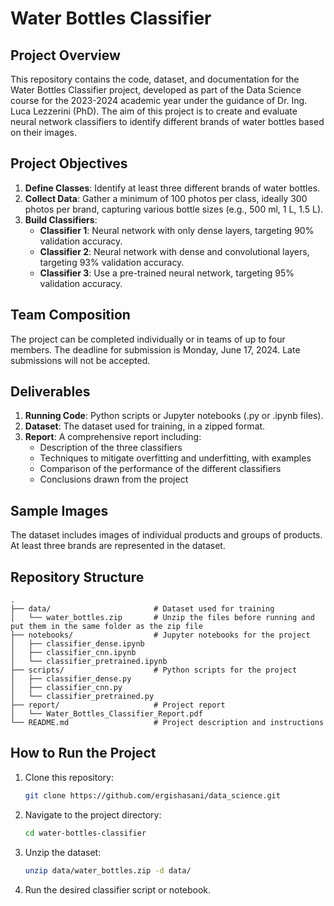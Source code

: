 # Water Bottles Classifier

## Project Overview

This repository contains the code, dataset, and documentation for the Water Bottles Classifier project, developed as part of the Data Science course for the 2023-2024 academic year under the guidance of Dr. Ing. Luca Lezzerini (PhD). The aim of this project is to create and evaluate neural network classifiers to identify different brands of water bottles based on their images.

## Project Objectives

1. **Define Classes**: Identify at least three different brands of water bottles.
2. **Collect Data**: Gather a minimum of 100 photos per class, ideally 300 photos per brand, capturing various bottle sizes (e.g., 500 ml, 1 L, 1.5 L).
3. **Build Classifiers**:
   - **Classifier 1**: Neural network with only dense layers, targeting 90% validation accuracy.
   - **Classifier 2**: Neural network with dense and convolutional layers, targeting 93% validation accuracy.
   - **Classifier 3**: Use a pre-trained neural network, targeting 95% validation accuracy.

## Team Composition

The project can be completed individually or in teams of up to four members. The deadline for submission is Monday, June 17, 2024. Late submissions will not be accepted.

## Deliverables

1. **Running Code**: Python scripts or Jupyter notebooks (.py or .ipynb files).
2. **Dataset**: The dataset used for training, in a zipped format.
3. **Report**: A comprehensive report including:
   - Description of the three classifiers
   - Techniques to mitigate overfitting and underfitting, with examples
   - Comparison of the performance of the different classifiers
   - Conclusions drawn from the project

## Sample Images

The dataset includes images of individual products and groups of products. At least three brands are represented in the dataset.

## Repository Structure

```
.
├── data/                       # Dataset used for training
│   └── water_bottles.zip       # Unzip the files before running and put them in the same folder as the zip file
├── notebooks/                  # Jupyter notebooks for the project
│   ├── classifier_dense.ipynb
│   ├── classifier_cnn.ipynb
│   └── classifier_pretrained.ipynb
├── scripts/                    # Python scripts for the project
│   ├── classifier_dense.py
│   ├── classifier_cnn.py
│   └── classifier_pretrained.py
├── report/                     # Project report
│   └── Water_Bottles_Classifier_Report.pdf
└── README.md                   # Project description and instructions
```

## How to Run the Project

1. Clone this repository:
   ```bash
   git clone https://github.com/ergishasani/data_science.git
   ```
2. Navigate to the project directory:
   ```bash
   cd water-bottles-classifier
   ```
3. Unzip the dataset:
   ```bash
   unzip data/water_bottles.zip -d data/
   ```
4. Run the desired classifier script or notebook.
#
